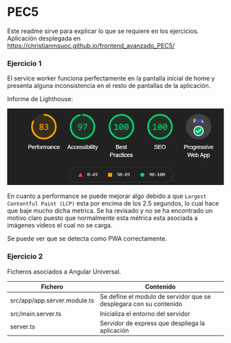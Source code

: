 # PEC5

Este readme sirve para explicar lo que se requiere en los ejercicios.
Aplicación desplegada en https://christianmsuoc.github.io/frontend_avanzado_PEC5/

### Ejercicio 1

El service worker funciona perfectamente en la pantalla inicial de home y presenta alguna 
inconsistencia en el resto de pantallas de la aplicación.

Informe de Lighthouse:

![img.png](img.png)

En cuanto a performance se puede mejorar algo debido a que `Largest Contentful Paint (LCP)` esta 
por encima de los 2.5 segundos, lo cual hace que baje mucho dicha metrica. Se ha revisado y no se ha 
encontrado un motivo claro puesto que normalmente esta métrica esta asociada a imágenes videos el cual
no se carga.

Se puede ver que se detecta como PWA correctamente.


### Ejercicio 2

Ficheros asociados a Angular Universal.

Fichero | Contenido
--- | ---|
src/app/app.server.module.ts | Se define el modulo de servidor que se desplegara con su contenido
src/main.server.ts | Inicializa el entorno del servidor 
server.ts | Servidor de express que despliega la aplicación


